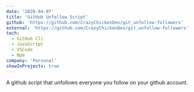 ```yaml
---
date: '2020-04-07'
title: 'GitHub Unfollow Script'
github: 'https://github.com/CrazyChickenDev/git_unfollow-followers'
external: 'https://github.com/CrazyChickenDev/git_unfollow-followers'
tech:
  - GitHub Cli
  - JavaScript
  - VSCode
  - Npm
company: 'Personal'
showInProjects: true
---
```


A github script that unfollows everyone you follow on your github account.
